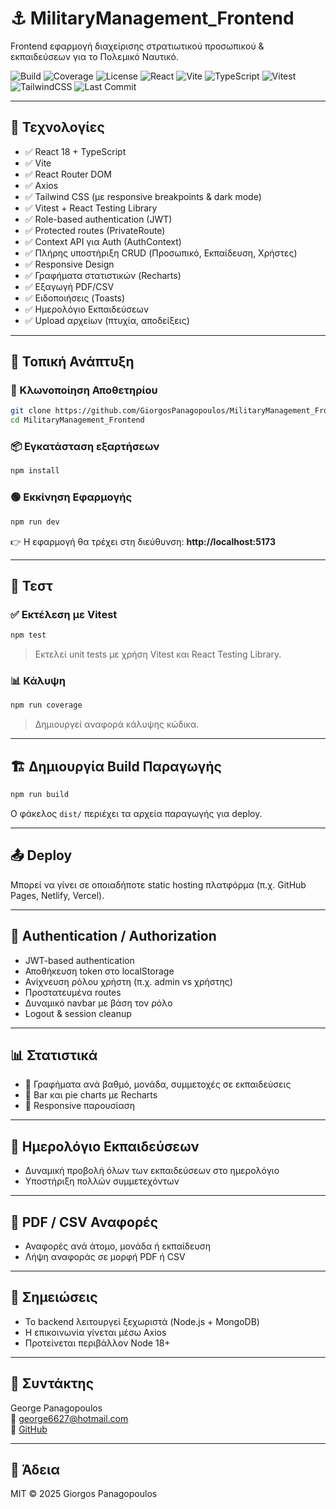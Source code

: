 # ⚓ MilitaryManagement_Frontend

Frontend εφαρμογή διαχείρισης στρατιωτικού προσωπικού & εκπαιδεύσεων για το Πολεμικό Ναυτικό.

![Build](https://img.shields.io/badge/build-passing-brightgreen)
![Coverage](https://img.shields.io/badge/coverage-100%25-brightgreen)
![License](https://img.shields.io/badge/license-MIT-blue)
![React](https://img.shields.io/badge/React-18.x-blue?logo=react)
![Vite](https://img.shields.io/badge/Vite-%5E4.0-purple?logo=vite)
![TypeScript](https://img.shields.io/badge/TypeScript-5.4-blue?logo=typescript)
![Vitest](https://img.shields.io/badge/Vitest-tested-brightgreen?logo=vitest)
![TailwindCSS](https://img.shields.io/badge/TailwindCSS-3.x-teal?logo=tailwindcss)
![Last Commit](https://img.shields.io/github/last-commit/GiorgosPanagopoulos/MilitaryManagement_Frontend)

---

## 🧰 Τεχνολογίες

- ✅ React 18 + TypeScript
- ✅ Vite
- ✅ React Router DOM
- ✅ Axios
- ✅ Tailwind CSS (με responsive breakpoints & dark mode)
- ✅ Vitest + React Testing Library
- ✅ Role-based authentication (JWT)
- ✅ Protected routes (PrivateRoute)
- ✅ Context API για Auth (AuthContext)
- ✅ Πλήρης υποστήριξη CRUD (Προσωπικό, Εκπαίδευση, Χρήστες)
- ✅ Responsive Design
- ✅ Γραφήματα στατιστικών (Recharts)
- ✅ Εξαγωγή PDF/CSV
- ✅ Ειδοποιήσεις (Toasts)
- ✅ Ημερολόγιο Εκπαιδεύσεων
- ✅ Upload αρχείων (πτυχία, αποδείξεις)

---

## 🚀 Τοπική Ανάπτυξη

### 📂 Κλωνοποίηση Αποθετηρίου

```bash
git clone https://github.com/GiorgosPanagopoulos/MilitaryManagement_Frontend.git
cd MilitaryManagement_Frontend
```

### 📦 Εγκατάσταση εξαρτήσεων

```bash
npm install
```

### 🟢 Εκκίνηση Εφαρμογής

```bash
npm run dev
```

👉 Η εφαρμογή θα τρέχει στη διεύθυνση: **http://localhost:5173**

---

## 🧪 Τεστ

### ✅ Εκτέλεση με Vitest

```bash
npm test
```

> Εκτελεί unit tests με χρήση Vitest και React Testing Library.

### 📊 Κάλυψη

```bash
npm run coverage
```

> Δημιουργεί αναφορά κάλυψης κώδικα.

---

## 🏗️ Δημιουργία Build Παραγωγής

```bash
npm run build
```

Ο φάκελος `dist/` περιέχει τα αρχεία παραγωγής για deploy.

---

## 📤 Deploy

Μπορεί να γίνει σε οποιαδήποτε static hosting πλατφόρμα (π.χ. GitHub Pages, Netlify, Vercel).

---

## 🔐 Authentication / Authorization

- JWT-based authentication
- Αποθήκευση token στο localStorage
- Ανίχνευση ρόλου χρήστη (π.χ. admin vs χρήστης)
- Προστατευμένα routes
- Δυναμικό navbar με βάση τον ρόλο
- Logout & session cleanup

---

## 📊 Στατιστικά

- 📌 Γραφήματα ανά βαθμό, μονάδα, συμμετοχές σε εκπαιδεύσεις
- 📌 Bar και pie charts με Recharts
- 📌 Responsive παρουσίαση

---

## 📅 Ημερολόγιο Εκπαιδεύσεων

- Δυναμική προβολή όλων των εκπαιδεύσεων στο ημερολόγιο
- Υποστήριξη πολλών συμμετεχόντων

---

## 📝 PDF / CSV Αναφορές

- Αναφορές ανά άτομο, μονάδα ή εκπαίδευση
- Λήψη αναφοράς σε μορφή PDF ή CSV

---

## 📌 Σημειώσεις

- Το backend λειτουργεί ξεχωριστά (Node.js + MongoDB)
- Η επικοινωνία γίνεται μέσω Axios
- Προτείνεται περιβάλλον Node 18+

---

## 👤 Συντάκτης

George Panagopoulos  
📧 george6627@hotmail.com  
🔗 [GitHub](https://github.com/GiorgosPanagopoulos)

---

## 📄 Άδεια

MIT © 2025 Giorgos Panagopoulos